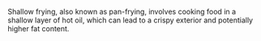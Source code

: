 Shallow frying, also known as pan-frying, involves cooking food in a shallow layer of hot oil, which can lead to a crispy exterior and potentially higher fat content. 